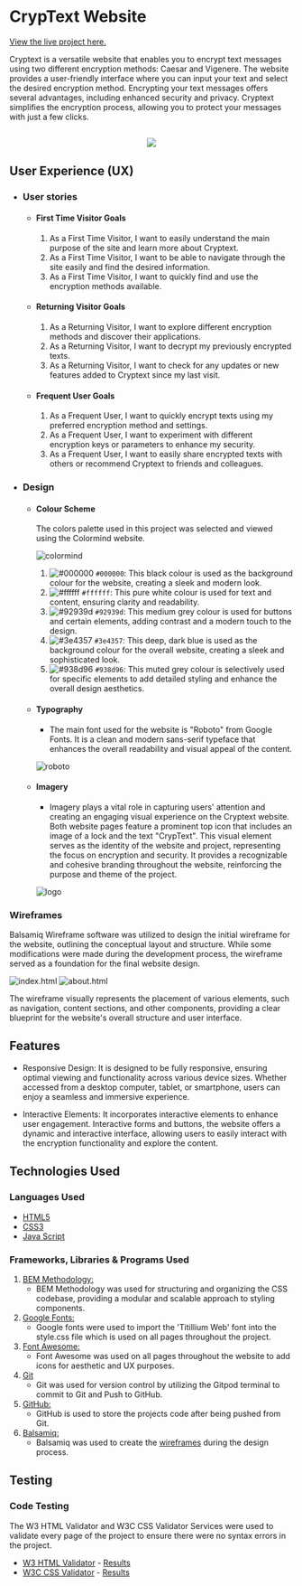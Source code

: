 # CrypText Website

[View the live project here.](https://danvm94.github.io/cryptext/)

Cryptext is a versatile website that enables you to encrypt text messages using two different encryption methods: Caesar and Vigenere. The website provides a user-friendly interface where you can input your text and select the desired encryption method. Encrypting your text messages offers several advantages, including enhanced security and privacy. Cryptext simplifies the encryption process, allowing you to protect your messages with just a few clicks.

<h2 align="center"><img src="./readme/responsive.png"></h2>

## User Experience (UX)

- ### User stories

  - #### First Time Visitor Goals

    1. As a First Time Visitor, I want to easily understand the main purpose of the site and learn more about Cryptext.
    2. As a First Time Visitor, I want to be able to navigate through the site easily and find the desired information.
    3. As a First Time Visitor, I want to quickly find and use the encryption methods available.

  - #### Returning Visitor Goals

    1. As a Returning Visitor, I want to explore different encryption methods and discover their applications.
    2. As a Returning Visitor, I want to decrypt my previously encrypted texts.
    3. As a Returning Visitor, I want to check for any updates or new features added to Cryptext since my last visit.

  - #### Frequent User Goals
    1. As a Frequent User, I want to quickly encrypt texts using my preferred encryption method and settings.
    2. As a Frequent User, I want to experiment with different encryption keys or parameters to enhance my security.
    3. As a Frequent User, I want to easily share encrypted texts with others or recommend Cryptext to friends and colleagues.

- ### Design

  - #### Colour Scheme

    The colors palette used in this project was selected and viewed using the Colormind website.

    ![colormind](./readme/colormind.png)

    1. ![#000000](https://placehold.co/15x15/000000/000000.png) `#000000`: This black colour is used as the background colour for the website, creating a sleek and modern look.
    2. ![#ffffff](https://placehold.co/15x15/ffffff/ffffff.png) `#ffffff`: This pure white colour is used for text and content, ensuring clarity and readability.
    3. ![#92939d](https://placehold.co/15x15/92939d/92939d.png) `#92939d`: This medium grey colour is used for buttons and certain elements, adding contrast and a modern touch to the design.
    4. ![#3e4357](https://placehold.co/15x15/3e4357/3e4357.png) `#3e4357`: This deep, dark blue is used as the background colour for the overall website, creating a sleek and sophisticated look.
    5. ![#938d96](https://placehold.co/15x15/938d96/938d96.png) `#938d96`: This muted grey colour is selectively used for specific elements to add detailed styling and enhance the overall design aesthetics.

  - #### Typography

    - The main font used for the website is "Roboto" from Google Fonts. It is a clean and modern sans-serif typeface that enhances the overall readability and visual appeal of the content.

    ![roboto](./readme/roboto.png)

  - #### Imagery

    - Imagery plays a vital role in capturing users' attention and creating an engaging visual experience on the Cryptext website. Both website pages feature a prominent top icon that includes an image of a lock and the text "CrypText". This visual element serves as the identity of the website and project, representing the focus on encryption and security. It provides a recognizable and cohesive branding throughout the website, reinforcing the purpose and theme of the project.

    ![logo](./readme/logo.png)

### Wireframes

Balsamiq Wireframe software was utilized to design the initial wireframe for the website, outlining the conceptual layout and structure. While some modifications were made during the development process, the wireframe served as a foundation for the final website design.

![index.html](./readme/index-wireframe.png)
![about.html](./readme/about-wireframe.png)

The wireframe visually represents the placement of various elements, such as navigation, content sections, and other components, providing a clear blueprint for the website's overall structure and user interface.

## Features

- Responsive Design: It is designed to be fully responsive, ensuring optimal viewing and functionality across various device sizes. Whether accessed from a desktop computer, tablet, or smartphone, users can enjoy a seamless and immersive experience.

- Interactive Elements: It incorporates interactive elements to enhance user engagement. Interactive forms and buttons, the website offers a dynamic and interactive interface, allowing users to easily interact with the encryption functionality and explore the content.

## Technologies Used

### Languages Used

- [HTML5](https://en.wikipedia.org/wiki/HTML5)
- [CSS3](https://en.wikipedia.org/wiki/Cascading_Style_Sheets)
- [Java Script](https://en.wikipedia.org/wiki/JavaScript)

### Frameworks, Libraries & Programs Used

1. [BEM Methodology:](https://getbem.com/introduction/)
   - BEM Methodology was used for structuring and organizing the CSS codebase, providing a modular and scalable approach to styling components.
1. [Google Fonts:](https://fonts.google.com/)
   - Google fonts were used to import the 'Titillium Web' font into the style.css file which is used on all pages throughout the project.
1. [Font Awesome:](https://fontawesome.com/)
   - Font Awesome was used on all pages throughout the website to add icons for aesthetic and UX purposes.
1. [Git](https://git-scm.com/)
   - Git was used for version control by utilizing the Gitpod terminal to commit to Git and Push to GitHub.
1. [GitHub:](https://github.com/)
   - GitHub is used to store the projects code after being pushed from Git.
1. [Balsamiq:](https://balsamiq.com/)
   - Balsamiq was used to create the [wireframes](https://github.com/) during the design process.

## Testing

### Code Testing

The W3 HTML Validator and W3C CSS Validator Services were used to validate every page of the project to ensure there were no syntax errors in the project.

- [W3 HTML Validator](https://validator.w3.org/) - [Results](https://validator.w3.org/nu/?doc=https%3A%2F%2Fdanvm94.github.io%2Fcryptext%2F)
- [W3C CSS Validator](https://jigsaw.w3.org/css-validator/) - [Results](https://jigsaw.w3.org/css-validator/validator?uri=https%3A%2F%2Fdanvm94.github.io%2Fpaulista-dishes%2F&profile=css3svg&usermedium=all&warning=1&vextwarning=&lang=en)